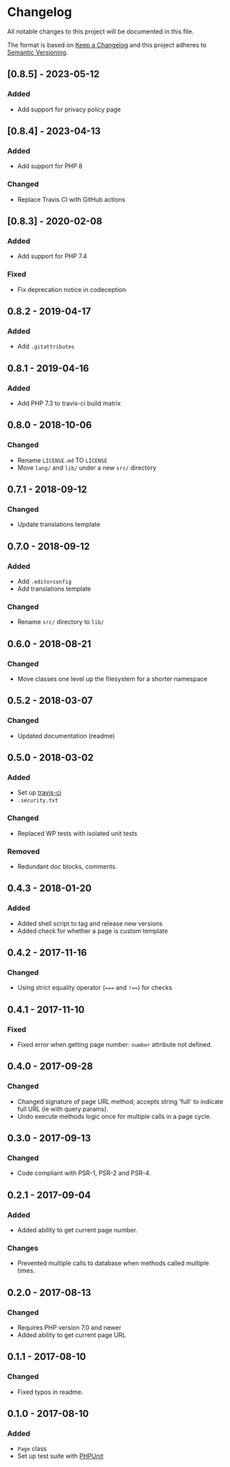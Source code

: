 # Changelog

All notable changes to this project will be documented in this file.

The format is based on [Keep a Changelog](http://keepachangelog.com/en/1.0.0/)
and this project adheres to [Semantic Versioning](http://semver.org/spec/v2.0.0.html).

## [0.8.5] - 2023-05-12

### Added
- Add support for privacy policy page

## [0.8.4] - 2023-04-13

### Added
- Add support for PHP 8

### Changed
- Replace Travis CI with GitHub actions

## [0.8.3] - 2020-02-08

### Added
- Add support for PHP 7.4

### Fixed
- Fix deprecation notice in codeception

## 0.8.2 - 2019-04-17

### Added
- Add `.gitattributes`

## 0.8.1 - 2019-04-16

### Added
- Add PHP 7.3 to travis-ci build matrix

## 0.8.0 - 2018-10-06

### Changed
- Rename `LICENSE.md` TO `LICENSE`
- Move `lang/` and `lib/` under a new `src/` directory

## 0.7.1 - 2018-09-12

### Changed
- Update translations template

## 0.7.0 - 2018-09-12

### Added
- Add `.editorconfig`
- Add translations template

### Changed
- Rename `src/` directory to `lib/`

## 0.6.0 - 2018-08-21

### Changed
- Move classes one level up the filesystem for a shorter namespace

## 0.5.2 - 2018-03-07

### Changed
- Updated documentation (readme)

## 0.5.0 - 2018-03-02

### Added
- Set up [travis-ci](https://travis-ci.org/GrottoPress/getter)
- `.security.txt`

### Changed
- Replaced WP tests with isolated unit tests

### Removed
- Redundant doc blocks, comments.

## 0.4.3 - 2018-01-20

### Added
- Added shell script to tag and release new versions
- Added check for whether a page is custom template

## 0.4.2 - 2017-11-16

### Changed
- Using strict equality operator (`===` and `!==`) for checks

## 0.4.1 - 2017-11-10

### Fixed
- Fixed error when getting page number: `number` attribute not defined.

## 0.4.0 - 2017-09-28

### Changed
- Changed signature of page URL method; accepts string 'full' to indicate full URL (ie with query params).
- Undo execute methods logic once for multiple calls in a page cycle.

## 0.3.0 - 2017-09-13

### Changed
- Code compliant with PSR-1, PSR-2 and PSR-4.

## 0.2.1 - 2017-09-04

### Added
- Added ability to get current page number.

### Changes
- Prevented multiple calls to database when methods called multiple times.

## 0.2.0 - 2017-08-13

### Changed
- Requires PHP version 7.0 and newer
- Added ability to get current page URL

## 0.1.1 - 2017-08-10

### Changed
- Fixed typos in readme.

## 0.1.0 - 2017-08-10

### Added
- `Page` class
- Set up test suite with [PHPUnit](https://phpunit.de)
